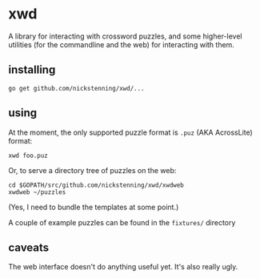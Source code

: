 # xwd

A library for interacting with crossword puzzles, and some higher-level
utilities (for the commandline and the web) for interacting with them.

## installing

    go get github.com/nickstenning/xwd/...

## using

At the moment, the only supported puzzle format is `.puz` (AKA AcrossLite)
format:

    xwd foo.puz

Or, to serve a directory tree of puzzles on the web:

    cd $GOPATH/src/github.com/nickstenning/xwd/xwdweb
    xwdweb ~/puzzles

(Yes, I need to bundle the templates at some point.)

A couple of example puzzles can be found in the `fixtures/` directory

## caveats

The web interface doesn't do anything useful yet. It's also really ugly.
